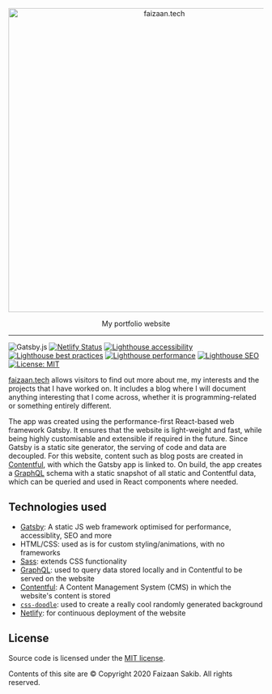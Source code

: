 <p align="center"><img src="https://user-images.githubusercontent.com/15062683/98111650-5db7a980-1eba-11eb-877c-e4be18de4cb1.png" alt="faizaan.tech" width=600/></p>

<p align="center">My portfolio website</p>

---

![Gatsby.js](https://img.shields.io/badge/Made%20with%20Gatsby.js-663399?style=flat&logo=gatsby) [![Netlify Status](https://api.netlify.com/api/v1/badges/7659c8f9-5cb4-45cb-97a1-f40552e8e8d7/deploy-status)](https://app.netlify.com/sites/laughing-bohr-fee76e/deploys) [![Lighthouse accessibility](https://img.shields.io/badge/accessibility-89%25-A4A61D.svg)](https://lighthouse-dot-webdotdevsite.appspot.com//lh/html?url=https%3A%2F%2Ffaizaan.tech%2F) [![Lighthouse best practices](https://img.shields.io/badge/best%20practices-100%25-green.svg)](https://lighthouse-dot-webdotdevsite.appspot.com//lh/html?url=https%3A%2F%2Ffaizaan.tech%2F) [![Lighthouse performance](https://img.shields.io/badge/performance-76%25-A4A61D.svg)](https://lighthouse-dot-webdotdevsite.appspot.com//lh/html?url=https%3A%2F%2Ffaizaan.tech%2F) [![Lighthouse SEO](https://img.shields.io/badge/SEO-100%25-green.svg)](https://lighthouse-dot-webdotdevsite.appspot.com//lh/html?url=https%3A%2F%2Ffaizaan.tech%2F) [![License: MIT](https://img.shields.io/badge/License-MIT-yellow.svg)](https://opensource.org/licenses/MIT)

[faizaan.tech](https://faizaan.tech) allows visitors to find out more about me, my interests and the projects that I have worked on. It includes a blog where I will document anything interesting that I come across, whether it is programming-related or something entirely different.

The app was created using the performance-first React-based web framework Gatsby. It ensures that the website is light-weight and fast, while being highly customisable and extensible if required in the future. Since Gatsby is a static site generator, the serving of code and data are decoupled. For this website, content such as blog posts are created in [Contentful](https://www.contentful.com), with which the Gatsby app is linked to. On build, the app creates a [GraphQL](https://graphql.org) schema with a static snapshot of all static and Contentful data, which can be queried and used in React components where needed.

## Technologies used

- [Gatsby](https://www.gatsbyjs.com): A static JS web framework optimised for performance, accessiblity, SEO and more
- HTML/CSS: used as is for custom styling/animations, with no frameworks
- [Sass](https://sass-lang.com): extends CSS functionality
- [GraphQL](https://graphql.org): used to query data stored locally and in Contentful to be served on the website
- [Contentful](https://www.contentful.com): A Content Management System (CMS) in which the website's content is stored
- [`css-doodle`](https://css-doodle.com): used to create a really cool randomly generated background
- [Netlify](https://www.netlify.com): for continuous deployment of the website

## License

Source code is licensed under the [MIT license](http://opensource.org/licenses/mit-license.php).

Contents of this site are © Copyright 2020 Faizaan Sakib. All rights reserved.
